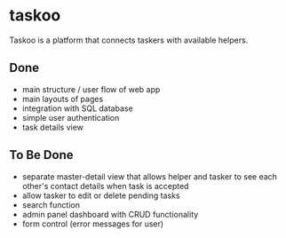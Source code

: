 # taskoo
Taskoo is a platform that connects taskers with available helpers.

## Done
- main structure / user flow of web app
- main layouts of pages
- integration with SQL database 
- simple user authentication
- task details view

## To Be Done
- separate master-detail view that allows helper and tasker to see each other's contact details when task is accepted
- allow tasker to edit or delete pending tasks
- search function
- admin panel dashboard with CRUD functionality
- form control (error messages for user)

